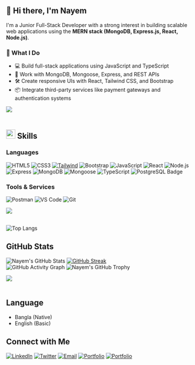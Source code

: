 ## 👋 Hi there, I'm Nayem

I'm a Junior Full-Stack Developer with a strong interest in building scalable web applications using the **MERN stack (MongoDB, Express.js, React, Node.js)**.

### 🚀 What I Do
- 💻 Build full-stack applications using JavaScript and TypeScript
- 🔧 Work with MongoDB, Mongoose, Express, and REST APIs
- 🛠️ Create responsive UIs with React, Tailwind CSS, and Bootstrap
- 📦 Integrate third-party services like payment gateways and authentication systems

<img src="https://user-images.githubusercontent.com/73097560/115834477-dbab4500-a447-11eb-908a-139a6edaec5c.gif"><br><br>

## <img src="https://media2.giphy.com/media/QssGEmpkyEOhBCb7e1/giphy.gif?cid=ecf05e47a0n3gi1bfqntqmob8g9aid1oyj2wr3ds3mg700bl&rid=giphy.gif" width ="25"><b> Skills</b>

 ### Languages

![HTML5](https://img.shields.io/badge/-HTML5-000000?style=for-the-badge&logo=html5&logoColor=E34F26)
![CSS3](https://img.shields.io/badge/-CSS3-000000?style=for-the-badge&logo=css3&logoColor=1572B6)
[![Tailwind](https://img.shields.io/badge/-Tailwind%20CSS-38B2AC?style=for-the-badge&logo=tailwind-css&logoColor=white)](https://tailwindcss.com/)
![Bootstrap](https://img.shields.io/badge/-Bootstrap-000000?style=for-the-badge&logo=bootstrap&logoColor=563D7C)
![JavaScript](https://img.shields.io/badge/-JavaScript-000000?style=for-the-badge&logo=javascript&logoColor=F7DF1E)
![React](https://img.shields.io/badge/-React-000000?style=for-the-badge&logo=react&logoColor=61DAFB)
![Node.js](https://img.shields.io/badge/-Node.js-000000?style=for-the-badge&logo=node.js&logoColor=8CC84B)
![Express](https://img.shields.io/badge/-Express-000000?style=for-the-badge&logo=express&logoColor=000000)
![MongoDB](https://img.shields.io/badge/-MongoDB-000000?style=for-the-badge&logo=mongodb&logoColor=47A248)
![Mongoose](https://img.shields.io/badge/-Mongoose-880000?style=for-the-badge&logo=mongoose&logoColor=white)
![TypeScript](https://img.shields.io/badge/-TypeScript-3178C6?style=for-the-badge&logo=typescript&logoColor=white)
![PostgreSQL Badge](https://img.shields.io/badge/-PostgreSQL-336791?style=for-the-badge&logo=postgresql&logoColor=white)



### Tools & Services

![Postman](https://img.shields.io/badge/-Postman-000000?style=for-the-badge&logo=postman&logoColor=FF6C37)
![VS Code](https://img.shields.io/badge/-VS_Code-000000?style=for-the-badge&logo=visualstudiocode&logoColor=0078D4)
![Git](https://img.shields.io/badge/-Git-000000?style=for-the-badge&logo=git&logoColor=F05032)

<img src="https://user-images.githubusercontent.com/73097560/115834477-dbab4500-a447-11eb-908a-139a6edaec5c.gif"><br><br>

![Top Langs](https://github-readme-stats.vercel.app/api/top-langs/?username=nayemalways&layout=compact&theme=radical)


## GitHub Stats
![Nayem's GitHub Stats](https://github-readme-stats.vercel.app/api?username=nayemalways&show_icons=true&theme=radical)
[![GitHub Streak](https://streak-stats.demolab.com/?user=nayemalways&theme=dark)](https://git.io/streak-stats) <br> 
![GitHub Activity Graph](https://github-readme-activity-graph.vercel.app/graph?username=nayemalways&theme=react-dark&bg_color=0D1117&hide_border=true)
![Nayem's GitHub Trophy](https://github-profile-trophy.vercel.app/?username=nayemalways&theme=radical&row=1&column=7&margin-h=15&margin-w=5&no-bg=true%22%20alt=%22TROPHY) 






<img src="https://user-images.githubusercontent.com/73097560/115834477-dbab4500-a447-11eb-908a-139a6edaec5c.gif"><br><br>

## Language
* Bangla (Native)  
* English (Basic)
 
 ## Connect with Me

[![LinkedIn](https://img.shields.io/badge/-LinkedIn-0A66C2?style=for-the-badge&logo=linkedin&logoColor=white)](https://www.linkedin.com/in/nayemalways)
[![Twitter](https://img.shields.io/badge/-Twitter-1DA1F2?style=for-the-badge&logo=twitter&logoColor=white)](https://twitter.com/nayemalways)
[![Email](https://img.shields.io/badge/-Email-D14836?style=for-the-badge&logo=gmail&logoColor=white)](mailto:nishanahmed13913@gmail.com)
[![Portfolio](https://img.shields.io/badge/-Portfolio-000000?style=for-the-badge&logo=github&logoColor=white)](https://nayem-ahmed.onrender.com/)
[![Portfolio](https://img.shields.io/badge/-Codewars-B1361E?style=for-the-badge&logo=codewars&logoColor=white
)](https://www.codewars.com/users/nayem)



























